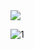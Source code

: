 <img src ="https://github.com/Dhruv-Kathiriya/2nd_lec_rechtext-1.git" weight = "350px" >

![1](https://github.com/Dhruv-Kathiriya/2nd_lec_rechtext-1/assets/150034575/67f0704d-5ec0-4d07-832a-e5b36594b73d)
